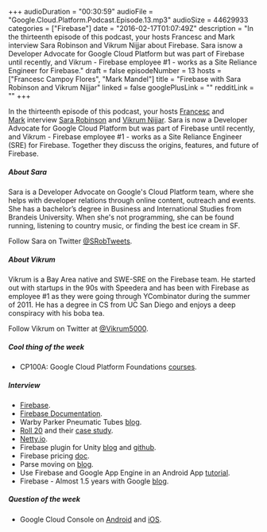 +++
audioDuration = "00:30:59"
audioFile = "Google.Cloud.Platform.Podcast.Episode.13.mp3"
audioSize = 44629933 
categories = ["Firebase"]
date = "2016-02-17T01:07:49Z"
description = "In the thirteenth episode of this podcast, your hosts Francesc and Mark interview Sara Robinson and Vikrum Nijjar about Firebase. Sara isnow a Developer Advocate for Google Cloud Platform but was part of Firebase until recently, and Vikrum - Firebase employee #1 - works as a Site Reliance Engineer for Firebase."
draft = false
episodeNumber = 13
hosts = ["Francesc Campoy Flores", "Mark Mandel"]
title = "Firebase with Sara Robinson and Vikrum Nijjar"
linked = false
googlePlusLink = ""
redditLink = ""
+++

In the thirteenth episode of this podcast, your hosts
[Francesc](http://twitter.com/francesc) and
[Mark](http://twitter.com/neurotic) interview
[Sara Robinson](https://twitter.com/SRobTweets) and [Vikrum Nijjar](https://twitter.com/Vikrum5000).
Sara is now a Developer Advocate for Google Cloud Platform but was part of Firebase until recently,
and Vikrum - Firebase employee #1 - works as a Site Reliance Engineer (SRE) for Firebase.
Together they discuss the origins, features, and future of Firebase.
<!--more-->

##### About Sara

Sara is a Developer Advocate on Google's Cloud Platform team, where she helps with
developer relations through online content, outreach and events. She has a
bachelor’s degree in Business and International Studies from Brandeis University.
When she's not programming, she can be found running, listening to country music,
or finding the best ice cream in SF.

Follow Sara on Twitter [@SRobTweets](https://twitter.com/SRobTweets).

##### About Vikrum

Vikrum is a Bay Area native and SWE-SRE on the Firebase team. He started out with
startups in the 90s with Speedera and has been with Firebase as employee #1 as
they were going through YCombinator during the summer of 2011. He has a degree in
CS from UC San Diego and enjoys a deep conspiracy with his boba tea.

Follow Vikrum on Twitter at [@Vikrum5000](https://twitter.com/@Vikrum5000).

##### Cool thing of the week

- CP100A: Google Cloud Platform Foundations [courses](https://cloud.google.com/training/courses).
   
##### Interview

- [Firebase](https://firebase.com).
- [Firebase Documentation](https://www.firebase.com/docs/).
- Warby Parker Pneumatic Tubes [blog](https://blog.warbyparker.com/pneumatic-tubes-lexington-avenue-store/).
- [Roll 20](https://roll20.net) and their [case study](https://www.firebase.com/customers/roll20-case-study.html).
- [Netty.io](http://netty.io/).
- Firebase plugin for Unity [blog](https://www.firebase.com/blog/2015-12-18-firebase-unity.html) and [github](https://github.com/firebase/Firebase-Unity).
- Firebase pricing [doc](https://www.firebase.com/pricing.html).
- Parse moving on [blog](http://blog.parse.com/announcements/moving-on/).
- Use Firebase and Google App Engine in an Android App [tutorial](https://cloud.google.com/solutions/mobile/firebase-app-engine-android-studio).
- Firebase - Almost 1.5 years with Google [blog](https://www.firebase.com/blog/2016-02-08-firebase-google.html).

##### Question of the week

- Google Cloud Console on [Android](https://play.google.com/store/apps/details?id=com.google.android.apps.cloudconsole&hl=en) and [iOS](https://itunes.apple.com/us/app/google-cloud-console/id1005120814?mt=8).
